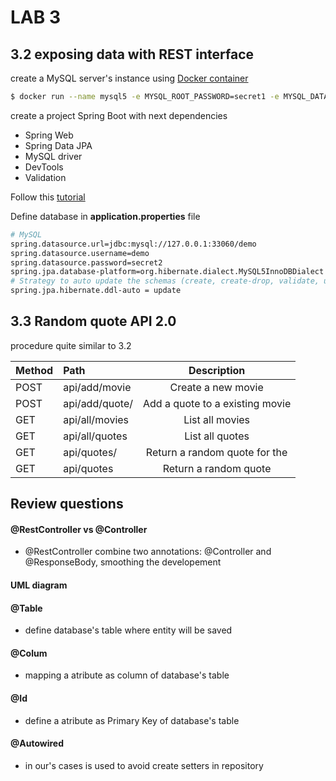 # LAB 3

## 3.2 exposing data with REST interface

create a MySQL server's instance using [Docker container](https://hub.docker.com/_/mysql)

 ```bash
$ docker run --name mysql5 -e MYSQL_ROOT_PASSWORD=secret1 -e MYSQL_DATABASE=demo -e MYSQL_USER=demo -e MYSQL_PASSWORD=secret2 -p 33060:3306 -d mysql/mysqlserver:5.7
```

create a project Spring Boot with next dependencies
- Spring Web
- Spring Data JPA
- MySQL driver
- DevTools
- Validation

Follow this [tutorial](https://www.javaguides.net/2018/09/spring-boot-2-jpa-mysql-crud-example.html)

Define database in **application.properties** file
 ```bash
# MySQL
spring.datasource.url=jdbc:mysql://127.0.0.1:33060/demo
spring.datasource.username=demo
spring.datasource.password=secret2
spring.jpa.database-platform=org.hibernate.dialect.MySQL5InnoDBDialect
# Strategy to auto update the schemas (create, create-drop, validate, update)
spring.jpa.hibernate.ddl-auto = update
```


## 3.3 Random quote API 2.0
procedure quite similar to 3.2

| Method        | Path          | Description  |
| :------------- |:-------------| :-----:|
| POST     | api/add/movie | Create a new movie |
| POST     | api/add/quote/<movieId>      |   Add a quote to a existing movie |
| GET | api/all/movies      |    List all movies |
| GET | api/all/quotes      |    List all quotes |
| GET | api/quotes/<movieId>     |    Return a random quote for the <movieId>|
| GET | api/quotes      |    Return a random quote |
  
  
## Review questions

#### @RestController vs @Controller
  - @RestController combine two annotations: @Controller and @ResponseBody, smoothing the developement
#### UML diagram
#### @Table
  - define database's table where entity will be saved
#### @Colum
  - mapping a atribute as column of database's table
#### @Id
  - define a atribute as Primary Key of database's table
#### @Autowired
  - in our's cases is used to avoid create setters in repository
